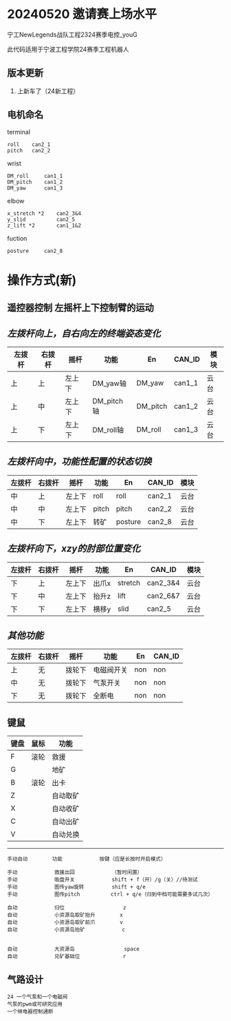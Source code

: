 # 20240520 邀请赛上场水平

宁工NewLegends战队工程2324赛季电控_youG

此代码适用于宁波工程学院24赛季工程机器人

## 版本更新


1. 上新车了（24新工程）

## 电机命名

terminal 

    roll    can2_1
    pitch   can2_2

wrist 


    DM_roll     can1_1
    DM_pitch    can1_2
    DM_yaw      can1_3

elbow 

    x_stretch *2    can2_3&4
    y_slid          can2_5
    z_lift *2       can1_1&2

fuction

    posture     can2_8





# 操作方式(新)

## 遥控器控制 左摇杆上下控制臂的运动
*左拨杆向上，自右向左的终端姿态变化*
------------------------------------------------------------------------------
左拨杆  | 右拨杆 | 摇杆         | 功能            | En            | CAN_ID      | 模块
------ | ------ | ----------- | --------------- | ------------- | -------------  |  -------------
上     | 上    |   左上下     | DM_yaw轴            | DM_yaw          | can1_1      | 云台
上     | 中    |   左上下     | DM_pitch轴          | DM_pitch        | can1_2      | 云台
上     | 下    |   左上下     | DM_roll轴           | DM_roll         | can1_3      | 云台

*左拨杆向中，功能性配置的状态切换*
------------------------------------------------------------------------------
左拨杆 | 右拨杆 | 摇杆         | 功能            | En             | CAN_ID        | 模块
------ | ------ | ----------- | --------------- | -------------- | -----------  |  ----------
中     | 上    |   左上下     | roll            | roll            | can2_1      | 云台
中     | 中    |   左上下     | pitch           | pitch           | can2_2      | 云台
中     | 下    |   左上下     | 转矿            | posture          | can2_8      | 云台

*左拨杆向下，xzy的肘部位置变化*
----------------------------------------------------------------------------------------
左拨杆 | 右拨杆 | 摇杆         | 功能            | En           | CAN_ID        | 模块
----- | ------ | ----------- | --------------- | ------------ | --------------  |  -------
下     | 上    |   左上下     | 出爪x            | stretch      | can2_3&4      | 云台
下     | 中    |   左上下     | 抬升z            | lift         | can2_6&7      | 云台
下     | 下    |   左上下     | 横移y            | slid         | can2_5      | 云台

*其他功能*
-----------------------------------------------------------------------------
左拨杆 | 右拨杆 | 摇杆         | 功能            | En           | CAN_ID
----  | ------ | ----------- | --------------- | ------------ | -------------
上     | 无    |   拨轮下       |电磁阀开关         | non          | non
中     | 无    |   拨轮下       |气泵开关         | non          | non
下     | 无    |   拨轮下       |全断电         | non          | non

## 键鼠


键盘    |   鼠标     |   功能
------  | --------  | --------
F       | 滚轮      | 救援
G       |           | 地矿
B       | 滚轮      | 出卡
Z       |           | 自动取矿
X       |           | 自动收矿
C       |           | 自动出矿
V       |           | 自动兑换
------------------------------------------------------------------


    手动自动        功能            按键（应是长按时开启模式）

    手动            救援出回            （暂时闲置）
    手动            吸盘开关            shift + f（开）/g（关）//待测试
    手动            图传yaw旋转         shift + q/e     
    手动            图传pitch          ctrl + q/e（归到中档可能需要多试几次）    

    自动            归位                   z  
    自动            小资源岛取矿抬升        x  
    自动            小资源岛取矿前爪        v
    自动            小资源岛抬矿            c


    自动            大资源岛                space
    自动            兑矿基础位              r         

## 气路设计

    24 一个气泵和一个电磁阀
    气泵的pwm或可研究应用
    一个继电器控制通断

    
